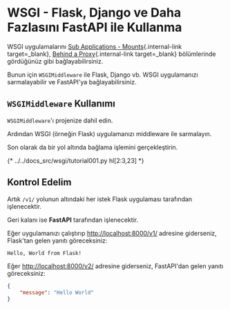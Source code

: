 # WSGI - Flask, Django ve Daha Fazlasını FastAPI ile Kullanma

WSGI uygulamalarını [Sub Applications - Mounts](sub-applications.md){.internal-link target=_blank}, [Behind a Proxy](behind-a-proxy.md){.internal-link target=_blank} bölümlerinde gördüğünüz gibi bağlayabilirsiniz.

Bunun için `WSGIMiddleware` ile Flask, Django vb. WSGI uygulamanızı sarmalayabilir ve FastAPI'ya bağlayabilirsiniz.

## `WSGIMiddleware` Kullanımı

`WSGIMiddleware`'ı projenize dahil edin.

Ardından WSGI (örneğin Flask) uygulamanızı middleware ile sarmalayın.

Son olarak da bir yol altında bağlama işlemini gerçekleştirin.

{* ../../docs_src/wsgi/tutorial001.py hl[2:3,23] *}

## Kontrol Edelim

Artık `/v1/` yolunun altındaki her istek Flask uygulaması tarafından işlenecektir.

Geri kalanı ise **FastAPI** tarafından işlenecektir.

Eğer uygulamanızı çalıştırıp <a href="http://localhost:8000/v1/" class="external-link" target="_blank">http://localhost:8000/v1/</a> adresine giderseniz, Flask'tan gelen yanıtı göreceksiniz:

```txt
Hello, World from Flask!
```

Eğer <a href="http://localhost:8000/v2/" class="external-link" target="_blank">http://localhost:8000/v2/</a> adresine giderseniz, FastAPI'dan gelen yanıtı göreceksiniz:

```JSON
{
    "message": "Hello World"
}
```
